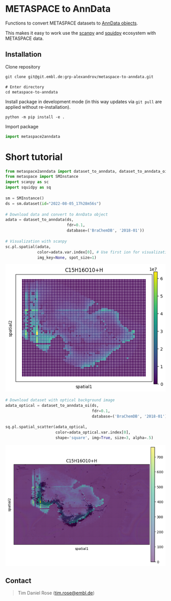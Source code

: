 # METASPACE to AnnData

Functions to convert METASPACE datasets to 
[AnnData objects](https://anndata.readthedocs.io/en/stable/index.html).

This makes it easy to work use the 
[scanpy](https://scanpy.readthedocs.io/en/stable/)
and
[squidpy](https://squidpy.readthedocs.io/en/stable/index.html)
ecosystem with METASPACE data.

## Installation

Clone repository
```
git clone git@git.embl.de:grp-alexandrov/metaspace-to-anndata.git

# Enter directory
cd metaspace-to-anndata
```

Install package in development mode 
(in this way updates via `git pull` are applied without re-installation).
```
python -m pip install -e .
```

Import package

```python
import metaspace2anndata
```

# Short tutorial

```python
from metaspace2anndata import dataset_to_anndata, dataset_to_anndata_oi
from metaspace import SMInstance
import scanpy as sc
import squidpy as sq

sm = SMInstance()
ds = sm.dataset(id="2022-08-05_17h28m56s")

# Download data and convert to AnnData object
adata = dataset_to_anndata(ds, 
                           fdr=0.1, 
                           database=('BraChemDB', '2018-01'))

# Visualization with scanpy
sc.pl.spatial(adata, 
              color=adata.var.index[0], # Use first ion for visualization
              img_key=None, spot_size=1)
```
![Image](example_img_sc.png)

```python
# Download dataset with optical background image
adata_optical = dataset_to_anndata_oi(ds, 
                                      fdr=0.1, 
                                      database=('BraChemDB', '2018-01'))

sq.pl.spatial_scatter(adata_optical, 
                      color=adata_optical.var.index[0], 
                      shape='square', img=True, size=3, alpha=.5)
```
![Image](example_img_sq.png)

## Contact
> Tim Daniel Rose (tim.rose@embl.de)